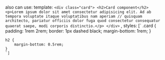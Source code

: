also can use:
template: `<div class="card"> <h2>Card component</h2> <p>Lorem ipsum dolor sit amet consectetur adipisicing elit. Ad ab tempora voluptate itaque voluptatibus nam aperiam // quisquam architecto, pariatur officiis dolor fuga quod consectetur consequatur quaerat saepe, modi corporis distinctio.</p> </div>`
,
styles: [`
.card {
padding: 1rem 2rem;
border: 1px dashed black;
margin-bottom: 1rem;
}

    h2 {
        margin-bottom: 0.5rem;
    }
    `]
